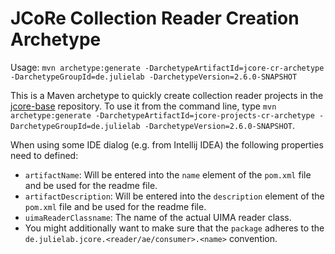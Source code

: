 # JCoRe Collection Reader Creation Archetype

Usage: `mvn archetype:generate -DarchetypeArtifactId=jcore-cr-archetype -DarchetypeGroupId=de.julielab -DarchetypeVersion=2.6.0-SNAPSHOT`

This is a Maven archetype to quickly create collection reader projects in the [jcore-base](https://github.com/JULIELab/jcore-base) repository.
To use it from the command line, type `mvn archetype:generate -DarchetypeArtifactId=jcore-projects-cr-archetype -DarchetypeGroupId=de.julielab -DarchetypeVersion=2.6.0-SNAPSHOT`.

When using some IDE dialog (e.g. from Intellij IDEA) the following properties need to defined:

* `artifactName`: Will be entered into the `name` element of the `pom.xml` file and be used for the readme file.
* `artifactDescription`: Will be entered into the `description` element of the `pom.xml` file and be used for the readme file.
* `uimaReaderClassname`: The name of the actual UIMA reader class.
* You might additionally want to make sure that the `package` adheres to the `de.julielab.jcore.<reader/ae/consumer>.<name>` convention.
